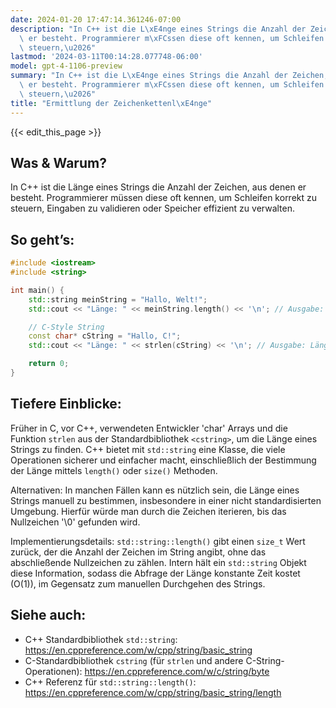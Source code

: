 ```yaml
---
date: 2024-01-20 17:47:14.361246-07:00
description: "In C++ ist die L\xE4nge eines Strings die Anzahl der Zeichen, aus denen\
  \ er besteht. Programmierer m\xFCssen diese oft kennen, um Schleifen korrekt zu\
  \ steuern,\u2026"
lastmod: '2024-03-11T00:14:28.077748-06:00'
model: gpt-4-1106-preview
summary: "In C++ ist die L\xE4nge eines Strings die Anzahl der Zeichen, aus denen\
  \ er besteht. Programmierer m\xFCssen diese oft kennen, um Schleifen korrekt zu\
  \ steuern,\u2026"
title: "Ermittlung der Zeichenkettenl\xE4nge"
---
```


{{< edit_this_page >}}

## Was & Warum?
In C++ ist die Länge eines Strings die Anzahl der Zeichen, aus denen er besteht. Programmierer müssen diese oft kennen, um Schleifen korrekt zu steuern, Eingaben zu validieren oder Speicher effizient zu verwalten.

## So geht’s:
```C++
#include <iostream>
#include <string>

int main() {
    std::string meinString = "Hallo, Welt!";
    std::cout << "Länge: " << meinString.length() << '\n'; // Ausgabe: Länge: 12

    // C-Style String
    const char* cString = "Hallo, C!";
    std::cout << "Länge: " << strlen(cString) << '\n'; // Ausgabe: Länge: 9

    return 0;
}
```

## Tiefere Einblicke:
Früher in C, vor C++, verwendeten Entwickler 'char' Arrays und die Funktion `strlen` aus der Standardbibliothek `<cstring>`, um die Länge eines Strings zu finden. C++ bietet mit `std::string` eine Klasse, die viele Operationen sicherer und einfacher macht, einschließlich der Bestimmung der Länge mittels `length()` oder `size()` Methoden.

Alternativen: In manchen Fällen kann es nützlich sein, die Länge eines Strings manuell zu bestimmen, insbesondere in einer nicht standardisierten Umgebung. Hierfür würde man durch die Zeichen iterieren, bis das Nullzeichen '\0' gefunden wird.

Implementierungsdetails: `std::string::length()` gibt einen `size_t` Wert zurück, der die Anzahl der Zeichen im String angibt, ohne das abschließende Nullzeichen zu zählen. Intern hält ein `std::string` Objekt diese Information, sodass die Abfrage der Länge konstante Zeit kostet (O(1)), im Gegensatz zum manuellen Durchgehen des Strings.

## Siehe auch:
- C++ Standardbibliothek `std::string`: https://en.cppreference.com/w/cpp/string/basic_string
- C-Standardbibliothek `cstring` (für `strlen` und andere C-String-Operationen): https://en.cppreference.com/w/c/string/byte
- C++ Referenz für `std::string::length()`: https://en.cppreference.com/w/cpp/string/basic_string/length
